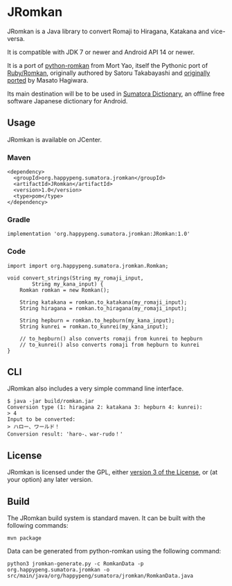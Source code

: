 # JRomkan

JRomkan is a Java library to convert Romaji to Hiragana, Katakana and vice-versa.

It is compatible with JDK 7 or newer and Android API 14 or newer.

It is a port of [python-romkan](https://github.com/soimort/python-romkan) from Mort Yao, itself the Pythonic port of [Ruby/Romkan](http://0xcc.net/ruby-romkan/index.html.en), originally authored by Satoru Takabayashi and [originally ported](http://lilyx.net/python-romkan/) by Masato Hagiwara. 

Its main destination will be to be used in [Sumatora Dictionary](https://github.com/HappyPeng2x/SumatoraDictionary), an offline free software Japanese dictionary for Android.


## Usage

JRomkan is available on JCenter.

### Maven

    <dependency>
	  <groupId>org.happypeng.sumatora.jromkan</groupId>
	  <artifactId>JRomkan</artifactId>
	  <version>1.0</version>
	  <type>pom</type>
    </dependency>

### Gradle

    implementation 'org.happypeng.sumatora.jromkan:JRomkan:1.0'

### Code

    import import org.happypeng.sumatora.jromkan.Romkan;

    void convert_strings(String my_romaji_input, 
            String my_kana_input) {
        Romkan romkan = new Romkan();

        String katakana = romkan.to_katakana(my_romaji_input);
        String hiragana = romkan.to_hiragana(my_romaji_input);

        String hepburn = romkan.to_hepburn(my_kana_input);
        String kunrei = romkan.to_kunrei(my_kana_input);

        // to_hepburn() also converts romaji from kunrei to hepburn
        // to_kunrei() also converts romaji from hepburn to kunrei
    }

## CLI

JRomkan also includes a very simple command line interface.

    $ java -jar build/romkan.jar
    Conversion type (1: hiragana 2: katakana 3: hepburn 4: kunrei):
    > 4
    Input to be converted:
    > ハロー、ワールド！
    Conversion result: 'haro-、war-rudo！'

## License

JRomkan is licensed under the GPL, either [version 3 of the License](https://www.gnu.org/licenses/gpl-3.0-standalone.html), or (at your option) any later version.

## Build

The JRomkan build system is standard maven. It can be built with the following commands:

    mvn package

Data can be generated from python-romkan using the following command:

    python3 jromkan-generate.py -c RomkanData -p org.happypeng.sumatora.jromkan -o src/main/java/org/happypeng/sumatora/jromkan/RomkanData.java
